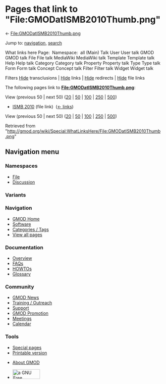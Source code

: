 <div id="mw-page-base" class="noprint">

</div>

<div id="mw-head-base" class="noprint">

</div>

<div id="content" class="mw-body" role="main">

<span id="top"></span>

<div id="mw-js-message" style="display:none;">

</div>



# <span dir="auto">Pages that link to "File:GMODatISMB2010Thumb.png"</span>

<div id="bodyContent">

<div id="contentSub">

←
[File:GMODatISMB2010Thumb.png](/wiki/File:GMODatISMB2010Thumb.png "File:GMODatISMB2010Thumb.png")

</div>

<div id="jump-to-nav" class="mw-jump">

Jump to: [navigation](#mw-navigation), [search](#p-search)

</div>

<div id="mw-content-text">

What links here Page:  Namespace:  all (Main) Talk User User talk GMOD
GMOD talk File File talk MediaWiki MediaWiki talk Template Template talk
Help Help talk Category Category talk Property Property talk Type Type
talk Form Form talk Concept Concept talk Filter Filter talk Widget
Widget talk

Filters
[Hide](/mediawiki/index.php?title=Special:WhatLinksHere/File:GMODatISMB2010Thumb.png&hidetrans=1 "Special:WhatLinksHere/File:GMODatISMB2010Thumb.png")
transclusions \|
[Hide](/mediawiki/index.php?title=Special:WhatLinksHere/File:GMODatISMB2010Thumb.png&hidelinks=1 "Special:WhatLinksHere/File:GMODatISMB2010Thumb.png")
links \|
[Hide](/mediawiki/index.php?title=Special:WhatLinksHere/File:GMODatISMB2010Thumb.png&hideredirs=1 "Special:WhatLinksHere/File:GMODatISMB2010Thumb.png")
redirects \|
[Hide](/mediawiki/index.php?title=Special:WhatLinksHere/File:GMODatISMB2010Thumb.png&hideimages=1 "Special:WhatLinksHere/File:GMODatISMB2010Thumb.png")
file links

The following pages link to
**[File:GMODatISMB2010Thumb.png](/wiki/File:GMODatISMB2010Thumb.png "File:GMODatISMB2010Thumb.png")**:

View (previous 50 \| next 50)
([20](/mediawiki/index.php?title=Special:WhatLinksHere/File:GMODatISMB2010Thumb.png&limit=20 "Special:WhatLinksHere/File:GMODatISMB2010Thumb.png")
\|
[50](/mediawiki/index.php?title=Special:WhatLinksHere/File:GMODatISMB2010Thumb.png&limit=50 "Special:WhatLinksHere/File:GMODatISMB2010Thumb.png")
\|
[100](/mediawiki/index.php?title=Special:WhatLinksHere/File:GMODatISMB2010Thumb.png&limit=100 "Special:WhatLinksHere/File:GMODatISMB2010Thumb.png")
\|
[250](/mediawiki/index.php?title=Special:WhatLinksHere/File:GMODatISMB2010Thumb.png&limit=250 "Special:WhatLinksHere/File:GMODatISMB2010Thumb.png")
\|
[500](/mediawiki/index.php?title=Special:WhatLinksHere/File:GMODatISMB2010Thumb.png&limit=500 "Special:WhatLinksHere/File:GMODatISMB2010Thumb.png"))

- [ISMB 2010](/wiki/ISMB_2010 "ISMB 2010") (file link) ‎
  <span class="mw-whatlinkshere-tools">([←
  links](/mediawiki/index.php?title=Special:WhatLinksHere&target=ISMB+2010 "Special:WhatLinksHere"))</span>

View (previous 50 \| next 50)
([20](/mediawiki/index.php?title=Special:WhatLinksHere/File:GMODatISMB2010Thumb.png&limit=20 "Special:WhatLinksHere/File:GMODatISMB2010Thumb.png")
\|
[50](/mediawiki/index.php?title=Special:WhatLinksHere/File:GMODatISMB2010Thumb.png&limit=50 "Special:WhatLinksHere/File:GMODatISMB2010Thumb.png")
\|
[100](/mediawiki/index.php?title=Special:WhatLinksHere/File:GMODatISMB2010Thumb.png&limit=100 "Special:WhatLinksHere/File:GMODatISMB2010Thumb.png")
\|
[250](/mediawiki/index.php?title=Special:WhatLinksHere/File:GMODatISMB2010Thumb.png&limit=250 "Special:WhatLinksHere/File:GMODatISMB2010Thumb.png")
\|
[500](/mediawiki/index.php?title=Special:WhatLinksHere/File:GMODatISMB2010Thumb.png&limit=500 "Special:WhatLinksHere/File:GMODatISMB2010Thumb.png"))

</div>

<div class="printfooter">

Retrieved from
"<http://gmod.org/wiki/Special:WhatLinksHere/File:GMODatISMB2010Thumb.png>"

</div>

<div id="catlinks" class="catlinks catlinks-allhidden">

</div>

<div class="visualClear">

</div>

</div>

</div>

<div id="mw-navigation">

## Navigation menu

<div id="mw-head">



<div id="left-navigation">

<div id="p-namespaces" class="vectorTabs" role="navigation"
aria-labelledby="p-namespaces-label">

### Namespaces

- <span id="ca-nstab-image"><a href="/wiki/File:GMODatISMB2010Thumb.png" accesskey="c"
  title="View the file page [c]">File</a></span>
- <span id="ca-talk"><a
  href="/mediawiki/index.php?title=File_talk:GMODatISMB2010Thumb.png&amp;action=edit&amp;redlink=1"
  accesskey="t"
  title="Discussion about the content page [t]">Discussion</a></span>

</div>

<div id="p-variants" class="vectorMenu emptyPortlet" role="navigation"
aria-labelledby="p-variants-label">

### 

### Variants[](#)

<div class="menu">

</div>

</div>

</div>

<div id="right-navigation">





</div>



</div>

</div>

</div>

<div id="mw-panel">

<div id="p-logo" role="banner">

<a href="/wiki/Main_Page"
style="background-image: url(http://gmod.org/images/GMOD-cogs.png);"
title="Visit the main page"></a>

</div>

<div id="p-Navigation" class="portal" role="navigation"
aria-labelledby="p-Navigation-label">

### Navigation

<div class="body">

- <span id="n-GMOD-Home">[GMOD Home](/wiki/Main_Page)</span>
- <span id="n-Software">[Software](/wiki/GMOD_Components)</span>
- <span id="n-Categories-.2F-Tags">[Categories /
  Tags](/wiki/Categories)</span>
- <span id="n-View-all-pages">[View all
  pages](/wiki/Special:AllPages)</span>

</div>

</div>

<div id="p-Documentation" class="portal" role="navigation"
aria-labelledby="p-Documentation-label">

### Documentation

<div class="body">

- <span id="n-Overview">[Overview](/wiki/Overview)</span>
- <span id="n-FAQs">[FAQs](/wiki/Category:FAQ)</span>
- <span id="n-HOWTOs">[HOWTOs](/wiki/Category:HOWTO)</span>
- <span id="n-Glossary">[Glossary](/wiki/Glossary)</span>

</div>

</div>

<div id="p-Community" class="portal" role="navigation"
aria-labelledby="p-Community-label">

### Community

<div class="body">

- <span id="n-GMOD-News">[GMOD News](/wiki/GMOD_News)</span>
- <span id="n-Training-.2F-Outreach">[Training /
  Outreach](/wiki/Training_and_Outreach)</span>
- <span id="n-Support">[Support](/wiki/Support)</span>
- <span id="n-GMOD-Promotion">[GMOD
  Promotion](/wiki/GMOD_Promotion)</span>
- <span id="n-Meetings">[Meetings](/wiki/Meetings)</span>
- <span id="n-Calendar">[Calendar](/wiki/Calendar)</span>

</div>

</div>

<div id="p-tb" class="portal" role="navigation"
aria-labelledby="p-tb-label">

### Tools

<div class="body">

- <span id="t-specialpages"><a href="/wiki/Special:SpecialPages" accesskey="q"
  title="A list of all special pages [q]">Special pages</a></span>
- <span id="t-print"><a
  href="/mediawiki/index.php?title=Special:WhatLinksHere/File:GMODatISMB2010Thumb.png&amp;printable=yes"
  rel="alternate" accesskey="p"
  title="Printable version of this page [p]">Printable version</a></span>

</div>

</div>

</div>

</div>

<div id="footer" role="contentinfo">

- <span id="footer-places-about">[About
  GMOD](/wiki/GMOD:About "GMOD:About")</span>

<!-- -->

- <span id="footer-copyrightico">[<img src="http://www.gnu.org/graphics/gfdl-logo-small.png" width="88"
  height="31" alt="a GNU Free Documentation License" />](http://www.gnu.org/licenses/fdl-1.3.html)</span>


<div style="clear:both">

</div>

</div>
